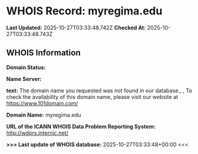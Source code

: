 # WHOIS Record: myregima.edu

**Last Updated:** 2025-10-27T03:33:48.742Z
**Checked At:** 2025-10-27T03:33:48.743Z

## WHOIS Information

**Domain Status:** 

**Name Server:** 

**text:** The domain name you requested was not found in our database., , To check the availability of this domain name, please visit our website at https://www.101domain.com/

**Domain Name:** myregima.edu

**URL of the ICANN WHOIS Data Problem Reporting System:** http://wdprs.internic.net/

**>>> Last update of WHOIS database:** 2025-10-27T03:33:48+00:00 <<<

